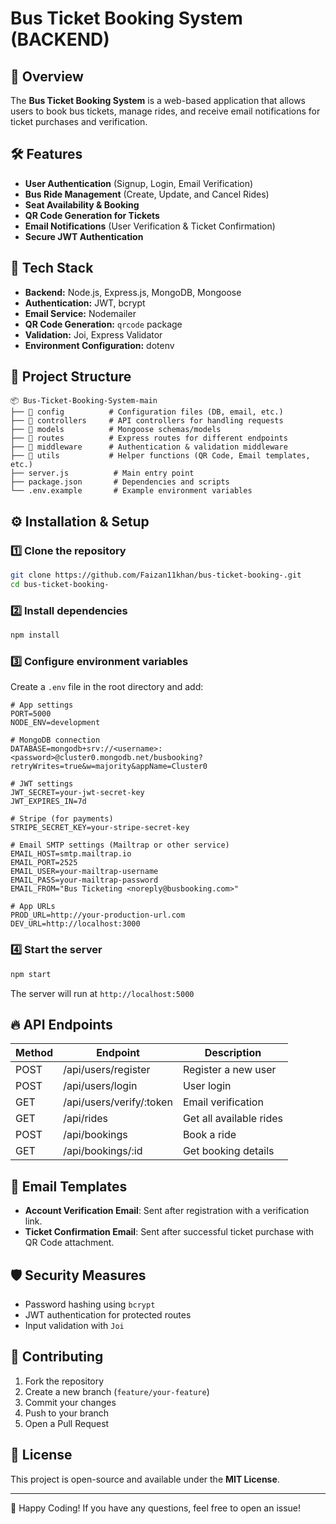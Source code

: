 # Bus Ticket Booking System (BACKEND)

## 🚀 Overview
The **Bus Ticket Booking System** is a web-based application that allows users to book bus tickets, manage rides, and receive email notifications for ticket purchases and verification.

## 🛠 Features
- **User Authentication** (Signup, Login, Email Verification)
- **Bus Ride Management** (Create, Update, and Cancel Rides)
- **Seat Availability & Booking**
- **QR Code Generation for Tickets**
- **Email Notifications** (User Verification & Ticket Confirmation)
- **Secure JWT Authentication**

## 📌 Tech Stack
- **Backend:** Node.js, Express.js, MongoDB, Mongoose
- **Authentication:** JWT, bcrypt
- **Email Service:** Nodemailer
- **QR Code Generation:** `qrcode` package
- **Validation:** Joi, Express Validator
- **Environment Configuration:** dotenv

## 📂 Project Structure
```
📦 Bus-Ticket-Booking-System-main
├── 📁 config          # Configuration files (DB, email, etc.)
├── 📁 controllers     # API controllers for handling requests
├── 📁 models          # Mongoose schemas/models
├── 📁 routes          # Express routes for different endpoints
├── 📁 middleware      # Authentication & validation middleware
├── 📁 utils           # Helper functions (QR Code, Email templates, etc.)
├── server.js          # Main entry point
├── package.json       # Dependencies and scripts
└── .env.example       # Example environment variables
```

## ⚙️ Installation & Setup
### 1️⃣ Clone the repository
```sh
git clone https://github.com/Faizan11khan/bus-ticket-booking-.git
cd bus-ticket-booking-
```

### 2️⃣ Install dependencies
```sh
npm install
```

### 3️⃣ Configure environment variables
Create a `.env` file in the root directory and add:
```env
# App settings
PORT=5000
NODE_ENV=development

# MongoDB connection
DATABASE=mongodb+srv://<username>:<password>@cluster0.mongodb.net/busbooking?retryWrites=true&w=majority&appName=Cluster0

# JWT settings
JWT_SECRET=your-jwt-secret-key
JWT_EXPIRES_IN=7d

# Stripe (for payments)
STRIPE_SECRET_KEY=your-stripe-secret-key

# Email SMTP settings (Mailtrap or other service)
EMAIL_HOST=smtp.mailtrap.io
EMAIL_PORT=2525
EMAIL_USER=your-mailtrap-username
EMAIL_PASS=your-mailtrap-password
EMAIL_FROM="Bus Ticketing <noreply@busbooking.com>"

# App URLs
PROD_URL=http://your-production-url.com
DEV_URL=http://localhost:3000

```

### 4️⃣ Start the server
```sh
npm start
```
The server will run at `http://localhost:5000`

## 🔥 API Endpoints
| Method | Endpoint                   | Description |
|--------|----------------------------|-------------|
| POST   | /api/users/register        | Register a new user |
| POST   | /api/users/login           | User login |
| GET    | /api/users/verify/:token   | Email verification |
| GET    | /api/rides                 | Get all available rides |
| POST   | /api/bookings              | Book a ride |
| GET    | /api/bookings/:id          | Get booking details |

## 📧 Email Templates
- **Account Verification Email**: Sent after registration with a verification link.
- **Ticket Confirmation Email**: Sent after successful ticket purchase with QR Code attachment.

## 🛡 Security Measures
- Password hashing using `bcrypt`
- JWT authentication for protected routes
- Input validation with `Joi`

## 🤝 Contributing
1. Fork the repository
2. Create a new branch (`feature/your-feature`)
3. Commit your changes
4. Push to your branch
5. Open a Pull Request

## 📜 License
This project is open-source and available under the **MIT License**.

---
🚀 Happy Coding! If you have any questions, feel free to open an issue!
